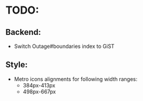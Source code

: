 # TODO:

## Backend:
* Switch Outage#boundaries index to GiST

## Style:

* Metro icons alignments for following width ranges:
  * 384px-413px
  * 498px-667px
